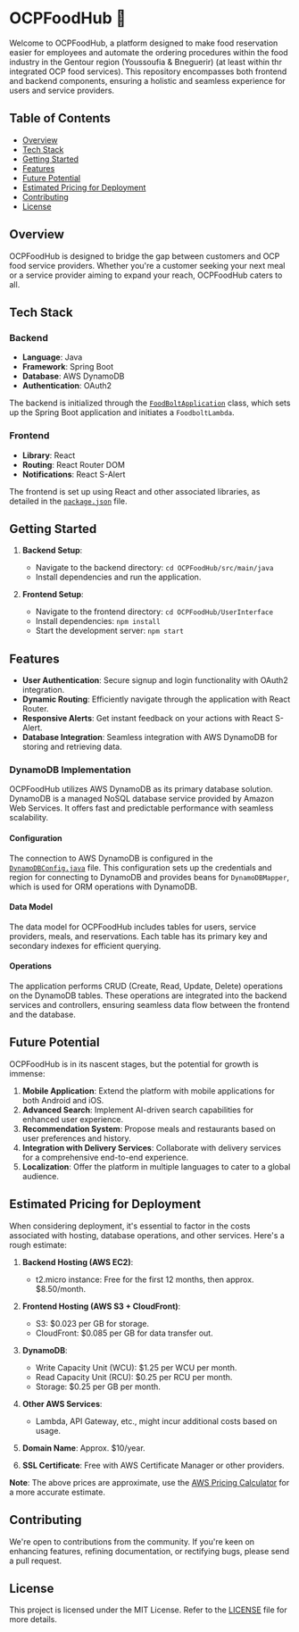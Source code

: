 
# OCPFoodHub 🍔

Welcome to OCPFoodHub, a  platform designed to make food reservation easier for employees and automate the ordering procedures within the food industry in the Gentour region (Youssoufia & Bneguerir) (at least within thr integrated OCP food services). This repository encompasses both frontend and backend components, ensuring a holistic and seamless experience for users and service providers.

## Table of Contents

- [Overview](#overview)
- [Tech Stack](#tech-stack)
- [Getting Started](#getting-started)
- [Features](#features)
- [Future Potential](#future-potential)
- [Estimated Pricing for Deployment](#estimated-pricing-for-deployment)
- [Contributing](#contributing)
- [License](#license)

## Overview

OCPFoodHub is designed to bridge the gap between customers and OCP food service providers. Whether you're a customer seeking your next meal or a service provider aiming to expand your reach, OCPFoodHub caters to all.

## Tech Stack

### Backend

- **Language**: Java
- **Framework**: Spring Boot
- **Database**: AWS DynamoDB
- **Authentication**: OAuth2

The backend is initialized through the [`FoodBoltApplication`](https://github.com/idntbite/OCPFoodHub/blob/main/OCPFoodHub/src/main/java/edu/cloudtech/FoodBolt/FoodBoltApplication.java) class, which sets up the Spring Boot application and initiates a `FoodboltLambda`.

### Frontend

- **Library**: React
- **Routing**: React Router DOM
- **Notifications**: React S-Alert

The frontend is set up using React and other associated libraries, as detailed in the [`package.json`](https://github.com/idntbite/OCPFoodHub/blob/main/OCPFoodHub/UserInterface/package.json) file.

## Getting Started

1. **Backend Setup**:
   - Navigate to the backend directory: `cd OCPFoodHub/src/main/java`
   - Install dependencies and run the application.

2. **Frontend Setup**:
   - Navigate to the frontend directory: `cd OCPFoodHub/UserInterface`
   - Install dependencies: `npm install`
   - Start the development server: `npm start`

## Features

- **User Authentication**: Secure signup and login functionality with OAuth2 integration.
- **Dynamic Routing**: Efficiently navigate through the application with React Router.
- **Responsive Alerts**: Get instant feedback on your actions with React S-Alert.
- **Database Integration**: Seamless integration with AWS DynamoDB for storing and retrieving data.

### DynamoDB Implementation

OCPFoodHub utilizes AWS DynamoDB as its primary database solution. DynamoDB is a managed NoSQL database service provided by Amazon Web Services. It offers fast and predictable performance with seamless scalability.

#### Configuration

The connection to AWS DynamoDB is configured in the [`DynamoDBConfig.java`](https://github.com/idntbite/OCPFoodHub/blob/main/OCPFoodHub/src/main/java/edu/cloudtech/FoodBolt/Config/DynamoDBConfig.java) file. This configuration sets up the credentials and region for connecting to DynamoDB and provides beans for `DynamoDBMapper`, which is used for ORM operations with DynamoDB.

#### Data Model

The data model for OCPFoodHub includes tables for users, service providers, meals, and reservations. Each table has its primary key and secondary indexes for efficient querying.

#### Operations

The application performs CRUD (Create, Read, Update, Delete) operations on the DynamoDB tables. These operations are integrated into the backend services and controllers, ensuring seamless data flow between the frontend and the database.

## Future Potential

OCPFoodHub is in its nascent stages, but the potential for growth is immense:

1. **Mobile Application**: Extend the platform with mobile applications for both Android and iOS.
2. **Advanced Search**: Implement AI-driven search capabilities for enhanced user experience.
3. **Recommendation System**: Propose meals and restaurants based on user preferences and history.
4. **Integration with Delivery Services**: Collaborate with delivery services for a comprehensive end-to-end experience.
5. **Localization**: Offer the platform in multiple languages to cater to a global audience.

## Estimated Pricing for Deployment

When considering deployment, it's essential to factor in the costs associated with hosting, database operations, and other services. Here's a rough estimate:

1. **Backend Hosting (AWS EC2)**:
   - t2.micro instance: Free for the first 12 months, then approx. $8.50/month.

2. **Frontend Hosting (AWS S3 + CloudFront)**:
   - S3: $0.023 per GB for storage.
   - CloudFront: $0.085 per GB for data transfer out.

3. **DynamoDB**:
   - Write Capacity Unit (WCU): $1.25 per WCU per month.
   - Read Capacity Unit (RCU): $0.25 per RCU per month.
   - Storage: $0.25 per GB per month.

4. **Other AWS Services**:
   - Lambda, API Gateway, etc., might incur additional costs based on usage.

5. **Domain Name**: Approx. $10/year.

6. **SSL Certificate**: Free with AWS Certificate Manager or other providers.

**Note**: The above prices are approximate, use the [AWS Pricing Calculator](https://calculator.aws/#/) for a more accurate estimate.

## Contributing

We're open to contributions from the community. If you're keen on enhancing features, refining documentation, or rectifying bugs, please send a pull request.

## License

This project is licensed under the MIT License. Refer to the [LICENSE](LICENSE) file for more details.
